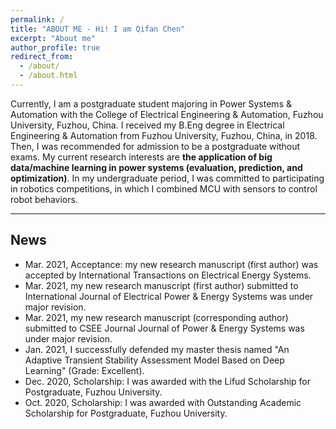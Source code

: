 ```yaml
---
permalink: /
title: "ABOUT ME - Hi! I am Qifan Chen"
excerpt: "About me"
author_profile: true
redirect_from: 
  - /about/
  - /about.html
---
```


Currently, I am a postgraduate student majoring in Power Systems & Automation with the College of Electrical Engineering & Automation, Fuzhou University, Fuzhou, China.
I received my B.Eng degree in Electrical Engineering & Automation from Fuzhou University, Fuzhou, China, in 2018.
Then, I was recommended for admission to be a postgraduate without exams.
My current research interests are **the application of big data/machine learning in power systems (evaluation, prediction, and optimization)**.
In my undergraduate period, I was committed to participating in robotics competitions, in which I combined MCU with sensors to control robot behaviors.

---

## News

* Mar. 2021, Acceptance: my new research manuscript (first author) was accepted by International Transactions on Electrical Energy Systems.
* Mar. 2021, my new research manuscript (first author) submitted to International Journal of Electrical Power & Energy Systems was under major revision.
* Mar. 2021, my new research manuscript (corresponding author) submitted to CSEE Journal Journal of Power & Energy Systems was under major revision.
* Jan. 2021, I successfully defended my master thesis named "An Adaptive Transient Stability Assessment Model Based on Deep Learning" (Grade: Excellent).
* Dec. 2020, Scholarship: I was awarded with the Lifud Scholarship for Postgraduate, Fuzhou University.
* Oct. 2020, Scholarship: I was awarded with Outstanding Academic Scholarship for Postgraduate, Fuzhou University.

